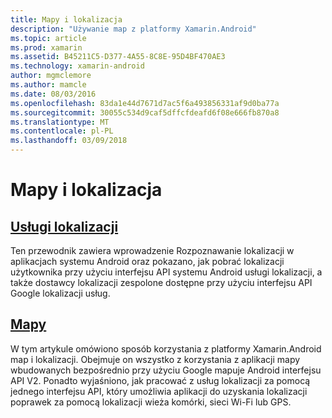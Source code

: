 ```yaml
---
title: Mapy i lokalizacja
description: "Używanie map z platformy Xamarin.Android"
ms.topic: article
ms.prod: xamarin
ms.assetid: B45211C5-D377-4A55-8C8E-95D4BF470AE3
ms.technology: xamarin-android
author: mgmclemore
ms.author: mamcle
ms.date: 08/03/2016
ms.openlocfilehash: 83da1e44d7671d7ac5f6a493856331af9d0ba77a
ms.sourcegitcommit: 30055c534d9caf5dffcfdeafd6f08e666fb870a8
ms.translationtype: MT
ms.contentlocale: pl-PL
ms.lasthandoff: 03/09/2018
---
```

# <a name="maps-and-location"></a>Mapy i lokalizacja


##  <a name="location-servicesandroidplatformmaps-and-locationlocationmd"></a>[Usługi lokalizacji](~/android/platform/maps-and-location/location.md)

Ten przewodnik zawiera wprowadzenie Rozpoznawanie lokalizacji w aplikacjach systemu Android oraz pokazano, jak pobrać lokalizacji użytkownika przy użyciu interfejsu API systemu Android usługi lokalizacji, a także dostawcy lokalizacji zespolone dostępne przy użyciu interfejsu API Google lokalizacji usług.


##  <a name="mapsandroidplatformmaps-and-locationmapsindexmd"></a>[Mapy](~/android/platform/maps-and-location/maps/index.md)

W tym artykule omówiono sposób korzystania z platformy Xamarin.Android map i lokalizacji. Obejmuje on wszystko z korzystania z aplikacji mapy wbudowanych bezpośrednio przy użyciu Google mapuje Android interfejsu API V2. Ponadto wyjaśniono, jak pracować z usług lokalizacji za pomocą jednego interfejsu API, który umożliwia aplikacji do uzyskania lokalizacji poprawek za pomocą lokalizacji wieża komórki, sieci Wi-Fi lub GPS.

